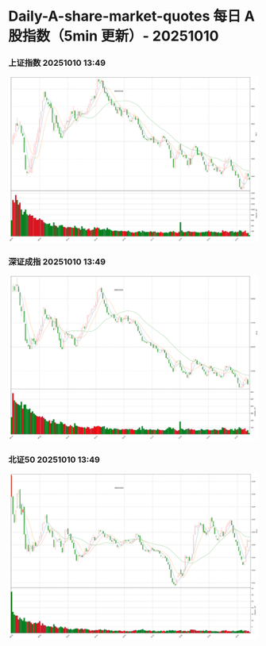 
# Daily-A-share-market-quotes 每日 A 股指数（5min 更新）- 20251010

### 上证指数 20251010 13:49
![](./fig/2025/10/20251010-sh000001.png)

### 深证成指 20251010 13:49
![](./fig/2025/10/20251010-sz399001.png)

### 北证50 20251010 13:49
![](./fig/2025/10/20251010-bj899050.png)
